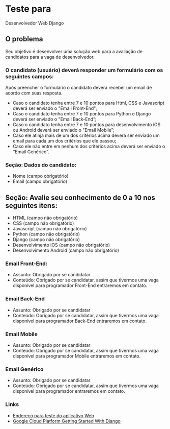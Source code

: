 # Teste para
Desenvolvedor Web Django

## O problema

Seu objetivo é desenvolver uma solução web para a avaliação de candidatos para a
vaga de desenvolvedor.

### O candidato (usuário) deverá responder um formulário com os seguintes campos:

Após preencher o formulário o candidato deverá receber um email de acordo com suas resposta.
- Caso o candidato tenha entre 7 e 10 pontos para Html, CSS e Javascript deverá ser
enviado o "Email Front-End";
- Caso o candidato tenha entre 7 e 10 pontos para Python e Django deverá ser enviado o "Email Back-End”;
- Caso o candidato tenha entre 7 e 10 pontos para desenvolvimento iOS ou Android deverá ser enviado o "Email Mobile”;
- Caso ele atinja mais de um dos critérios acima deverá ser enviado um email para cada um dos critérios que ele passou;
- Caso ele não entre em nenhum dos critérios acima deverá ser enviado o “Email Genérico”.

### Seção: Dados do candidato:
- Nome (campo obrigatório)
- Email (campo obrigatório)

## Seção: Avalie seu conhecimento de 0 a 10 nos seguintes itens:

- HTML (campo não obrigatório)
- CSS (campo não obrigatório)
- Javascript (campo não obrigatório)
- Python (campo não obrigatório)
- Django (campo não obrigatório)
- Desenvolvimento iOS (campo não obrigatório)
- Desenvolvimento Android (campo não obrigatório)

### Email Front-End:
- Assunto: Obrigado por se candidatar
- Conteúdo: Obrigado por se candidatar, assim que tivermos uma vaga disponível para programador Front-End entraremos em contato.
### Email Back-End
- Assunto: Obrigado por se candidatar
- Conteúdo: Obrigado por se candidatar, assim que tivermos uma vaga disponível para programador Back-End entraremos em contato.
### Email Mobile
- Assunto: Obrigado por se candidatar
- Conteúdo: Obrigado por se candidatar, assim que tivermos uma vaga disponível para programador Mobile entraremos em contato.
### Email Genérico
- Assunto: Obrigado por se candidatar
- Conteúdo: Obrigado por se candidatar, assim que tivermos uma vaga disponível para programador entraremos em contato.
### Links
- [Endereço para teste do aplicativo Web](https://candidatesmp.appspot.com)
- [Google Cloud Platform Getting Started With Django](https://cloud.google.com/python/django/)